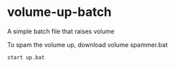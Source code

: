 # volume-up-batch
A simple batch file that raises volume
  
  To spam the volume up, download volume spammer.bat

    start up.bat
